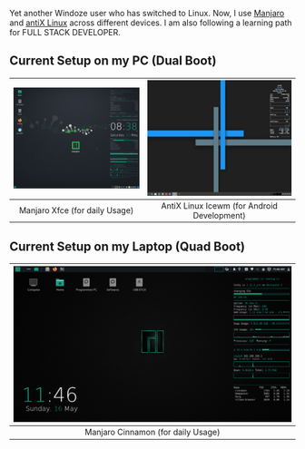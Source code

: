Yet another Windoze user who has switched to Linux. Now, I use [Manjaro](https://manjaro.org/) and [antiX Linux](https://antixlinux.com/) across different devices. I am also following a learning path for FULL STACK DEVELOPER.   
## Current Setup on my PC (Dual Boot)
| ![Manjaro Desktop](manjaro.png "Manjaro Desktop on my PC") | ![AntiX Linux Desktop](antix-linux.jpg "Antix Linux Desktop on my PC")|
|:---:|:---:|
| Manjaro Xfce (for daily Usage) | AntiX Linux Icewm (for Android Development) |
## Current Setup on my Laptop (Quad Boot)
|![Manjaro Desktop](manjaro-cinnamon.png "Manjaro Desktop on my Laptop")|
|:---:|
| Manjaro Cinnamon (for daily Usage) |
